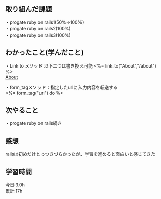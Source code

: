 ## 取り組んだ課題
・progate ruby on rails1(50%→100%)    
・progate ruby on rails2(100%)  
・progate ruby on rails3(100%)   

## わかったこと(学んだこと)
・Link to メソッド
以下二つは書き換え可能
<%= link_to("About","/about") %>  
<a href="/about">About</a>  

・form_tagメソッド：指定したurlに入力内容を転送する  
<%= form_tag("url") do %>  

## 次やること
・progate  ruby on rails続き  

## 感想
railsは初めだけとっつきづらかったが、学習を進めると面白いと感じてきた  

## 学習時間
今日:3.0h  
累計:17h  
